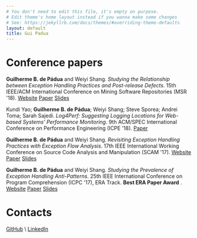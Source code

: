 ```yaml
---
# You don't need to edit this file, it's empty on purpose.
# Edit theme's home layout instead if you wanna make some changes
# See: https://jekyllrb.com/docs/themes/#overriding-theme-defaults
layout: default
title: Gui Padua
---
```

# Conference papers

**Guilherme B. de Pádua** and Weiyi Shang. *Studying the Relationship between Exception Handling Practices and Post-release Defects*. 15th IEEE/ACM International Conference on Mining Software Repositories (MSR '18). [Website](/eh-model-defects2018/) [Paper](/resources/eh-model-defects2018_cr.pdf) [Slides](https://www.slideshare.net/GuilhermePadua/ieee-acm-studying-the-relationship-between-exception-handling-practices-and-postrelease-defects)

Kundi Yao; **Guilherme B. de Pádua**; Weiyi Shang; Steve Sporea; Andrei Toma; Sarah Sajedi. *Log4Perf: Suggesting Logging Locations for Web-based Systems’ Performance Monitoring*. 9th ACM/SPEC International Conference on Performance Engineering (ICPE '18). [Paper](/resources/icpe2018_yao.pdf)

**Guilherme B. de Pádua** and Weiyi Shang. *Revisiting Exception Handling Practices with Exception Flow Analysis*. 17th IEEE International Working Conference on Source Code Analysis and Manipulation (SCAM '17). [Website](/scam2017/) [Paper](/resources/scam2017-revisiting-eh_cr.pdf) [Slides](https://www.slideshare.net/GuilhermePadua/ieee-scam-2017-revisiting-exception-handling-practices-with-exception-flow-analysis)

**Guilherme B. de Pádua** and Weiyi Shang. *Studying the Prevalence of Exception Handling Anti-Patterns*. 25th IEEE International Conference on Program Comprehension (ICPC '17), ERA Track. **Best ERA Paper Award** . [Website](/icpc2017/) [Paper](/resources/icpc2017-era_prevalence-eh-anti-patterns_cr.pdf) [Slides](https://www.slideshare.net/GuilhermePadua/ieee-icpc-2017-studying-the-prevalence-of-exception-handling-antipatterns)

# Contacts
[GitHub](https://github.com/guipadua) \\
[LinkedIn](https://www.linkedin.com/in/guipadua)
